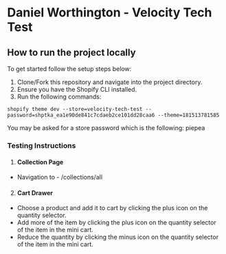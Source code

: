 # Daniel Worthington - Velocity Tech Test

## How to run the project locally

To get started follow the setup steps below:

1. Clone/Fork this repository and navigate into the project directory.
2. Ensure you have the Shopify CLI installed.
2. Run the following commands:

```
shopify theme dev --store=velocity-tech-test --password=shptka_ea1e90de841c7cdaeb2ce101dd28caa6 --theme=181513781585
```

You may be asked for a store password which is the following: piepea

### Testing Instructions 

1. #### Collection Page

- Navigation to - /collections/all

2. #### Cart Drawer

- Choose a product and add it to cart by clicking the plus icon on the quantity selector.
- Add more of the item by clicking the plus icon on the quantity selector of the item in the mini cart.
- Reduce the quantity by clicking the minus icon on the quantity selector of the item in the mini cart.

